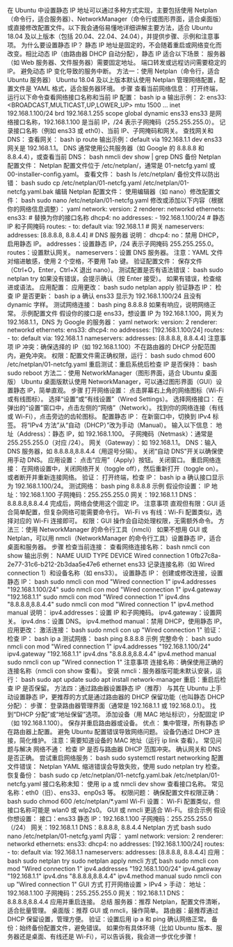 在 Ubuntu 中设置静态 IP 地址可以通过多种方式实现，主要包括使用 Netplan（命令行，适合服务器）、NetworkManager（命令行或图形界面，适合桌面版）或直接修改配置文件。以下我会通俗易懂地详细讲解主要方法，适合 Ubuntu 18.04 及以上版本（包括 20.04、22.04、24.04），并提供步骤、示例和注意事项。
为什么要设置静态 IP？
静态 IP 地址是固定的，不会随着重启或网络变化而改变。相比动态 IP（由路由器 DHCP 自动分配），静态 IP 适合以下场景：
服务器（如 Web 服务器、文件服务器）需要固定地址。
端口转发或远程访问需要稳定的 IP。
避免动态 IP 变化导致的服务中断。
方法一：使用 Netplan（命令行，适合 Ubuntu 服务器）
Ubuntu 18.04 及以上版本默认使用 Netplan 管理网络配置，配置文件是 YAML 格式，适合服务器环境。
步骤
查看当前网络信息：
打开终端，运行以下命令查看网络接口名称和当前 IP 配置：
bash
ip a
输出示例：
2: ens33: <BROADCAST,MULTICAST,UP,LOWER_UP> mtu 1500 ...
    inet 192.168.1.100/24 brd 192.168.1.255 scope global dynamic ens33
ens33 是网络接口名称，192.168.1.100 是当前 IP，/24 表示子网掩码（255.255.255.0）。
记录接口名称（例如 ens33 或 eth0）、当前 IP、子网掩码和网关。
查找网关和 DNS：
查看网关：
bash
ip route
输出示例：default via 192.168.1.1 dev ens33
网关是 192.168.1.1。
DNS 通常使用公共服务器（如 Google 的 8.8.8.8 和 8.8.4.4），或查看当前 DNS：
bash
nmcli dev show | grep DNS
备份 Netplan 配置文件：
Netplan 配置文件位于 /etc/netplan/，通常是 01-netcfg.yaml 或 00-installer-config.yaml。
查看文件：
bash
ls /etc/netplan/
备份文件以防出错：
bash
sudo cp /etc/netplan/01-netcfg.yaml /etc/netplan/01-netcfg.yaml.bak
编辑 Netplan 配置文件：
使用编辑器（如 nano）修改配置文件：
bash
sudo nano /etc/netplan/01-netcfg.yaml
修改或添加以下内容（根据你的网络信息调整）：
yaml
network:
  version: 2
  renderer: networkd
  ethernets:
    ens33: # 替换为你的接口名称
      dhcp4: no
      addresses:
        - 192.168.1.100/24 # 静态 IP 和子网掩码
      routes:
        - to: default
          via: 192.168.1.1 # 网关
      nameservers:
        addresses: [8.8.8.8, 8.8.4.4] # DNS 服务器
说明：
dhcp4: no：禁用 DHCP，启用静态 IP。
addresses：设置静态 IP，/24 表示子网掩码 255.255.255.0。
routes：设置默认网关。
nameservers：设置 DNS 服务器。
注意：YAML 文件对缩进敏感，使用 2 个空格，不要用 Tab 键。
验证配置文件：
保存文件（Ctrl+O，Enter，Ctrl+X 退出 nano）。
测试配置是否有语法错误：
bash
sudo netplan try
如果没有错误，会提示确认（按 Enter 接受）。
如果有错误，检查缩进或语法。
应用配置：
应用更改：
bash
sudo netplan apply
验证静态 IP：
检查 IP 是否更新：
bash
ip a
确认 ens33 显示为 192.168.1.100/24 且没有 dynamic 字样。
测试网络连接：
bash
ping 8.8.8.8
如果有响应，说明网络正常。
示例配置文件
假设你的接口是 ens33，想设置 IP 为 192.168.1.100，网关为 192.168.1.1，DNS 为 Google 的服务器：
yaml
network:
  version: 2
  renderer: networkd
  ethernets:
    ens33:
      dhcp4: no
      addresses: [192.168.1.100/24]
      routes:
        - to: default
          via: 192.168.1.1
      nameservers:
        addresses: [8.8.8.8, 8.8.4.4]
注意事项
IP 冲突：确保选择的 IP（如 192.168.1.100）不在路由器的 DHCP 分配范围内，避免冲突。
权限：配置文件需正确权限，运行：
bash
sudo chmod 600 /etc/netplan/01-netcfg.yaml
重启测试：重启系统后检查 IP 是否保持：
bash
sudo reboot
方法二：使用 NetworkManager（图形界面，适合 Ubuntu 桌面版）
Ubuntu 桌面版默认使用 NetworkManager，可以通过图形界面（GUI）设置静态 IP，简单直观。
步骤
打开网络设置：
点击屏幕右上角的网络图标（Wi-Fi 或有线图标）。
选择“设置”或“有线设置”（Wired Settings）。
选择网络接口：
在弹出的“设置”窗口中，点击左侧的“网络”（Network）。
找到你的网络连接（有线或 Wi-Fi），点击旁边的齿轮图标。
配置静态 IP：
在新窗口中，切换到 IPv4 标签。
将“IPv4 方法”从“自动（DHCP）”改为手动（Manual）。
输入以下信息：
地址（Address）：静态 IP，如 192.168.1.100。
子网掩码（Netmask）：通常是 255.255.255.0（对应 /24）。
网关（Gateway）：如 192.168.1.1。
DNS：输入 DNS 服务器，如 8.8.8.8,8.8.4.4（用逗号分隔）。
关闭“自动 DNS”开关以确保使用手动 DNS。
应用设置：
点击“应用”（Apply）按钮。
关闭窗口。
重启网络连接：
在网络设置中，关闭网络开关（toggle off），然后重新打开（toggle on）。
或者断开并重新连接网络。
验证：
打开终端，检查 IP：
bash
ip a
确认接口显示为 192.168.1.100/24。
测试网络：
bash
ping 8.8.8.8
示例
假设你设置：
IP 地址：192.168.1.100
子网掩码：255.255.255.0
网关：192.168.1.1
DNS：8.8.8.8,8.8.4.4
完成后，网络会使用这个固定 IP。
注意事项
直观但有限：GUI 适合简单配置，但复杂网络可能需要命令行。
Wi-Fi vs 有线：Wi-Fi 配置类似，选择对应的 Wi-Fi 连接即可。
权限：GUI 操作会自动处理权限，无需额外命令。
方法三：使用 NetworkManager 的命令行工具（nmcli）
如果不想用 GUI 或 Netplan，可以用 nmcli（NetworkManager 的命令行工具）设置静态 IP，适合桌面和服务器。
步骤
检查当前连接：
查看网络连接名称：
bash
nmcli con show
输出示例：
NAME                UUID                                  TYPE      DEVICE
Wired connection 1  0fb27c8a-2e77-31c6-b212-2b3daa5e47e6  ethernet  ens33
记录连接名称（如 Wired connection 1）和设备名称（如 ens33）。
设置静态 IP：
创建或修改连接，设置静态 IP：
bash
sudo nmcli con mod "Wired connection 1" ipv4.addresses "192.168.1.100/24"
sudo nmcli con mod "Wired connection 1" ipv4.gateway "192.168.1.1"
sudo nmcli con mod "Wired connection 1" ipv4.dns "8.8.8.8,8.8.4.4"
sudo nmcli con mod "Wired connection 1" ipv4.method manual
说明：
ipv4.addresses：设置 IP 和子网掩码。
ipv4.gateway：设置网关。
ipv4.dns：设置 DNS。
ipv4.method manual：禁用 DHCP，使用静态 IP。
应用更改：
激活连接：
bash
sudo nmcli con up "Wired connection 1"
验证：
检查 IP：
bash
ip a
测试网络：
bash
ping 8.8.8.8
示例
完整命令：
bash
sudo nmcli con mod "Wired connection 1" ipv4.addresses "192.168.1.100/24" ipv4.gateway "192.168.1.1" ipv4.dns "8.8.8.8,8.8.4.4" ipv4.method manual
sudo nmcli con up "Wired connection 1"
注意事项
连接名称：确保使用正确的连接名称（nmcli con show 查看）。
安装 nmcli：服务器版可能未默认安装，运行：
bash
sudo apt update
sudo apt install network-manager
重启：重启后检查 IP 是否保留。
方法四：通过路由器设置静态 IP（推荐）
与其在 Ubuntu 上手动设置静态 IP，更推荐的方式是通过路由器的 DHCP 保留功能（也叫静态 DHCP 分配）：
步骤：
登录路由器管理界面（通常是 192.168.1.1 或 192.168.0.1）。
找到“DHCP 分配”或“地址保留”选项。
添加设备（用 MAC 地址标识），分配固定 IP（如 192.168.1.100）。
保存并重启路由器或设备。
优点：
集中管理，所有静态 IP 在路由器上配置。
避免 Ubuntu 配置错误导致网络问题。
设备仍通过 DHCP 连接，简化维护。
注意：需要知道设备的 MAC 地址（运行 ip link 查看）。
常见问题与解决
网络不通：
检查 IP 是否与路由器 DHCP 范围冲突。
确认网关和 DNS 是否正确。
尝试重启网络服务：
bash
sudo systemctl restart networking
配置文件错误：
Netplan YAML 缩进错误会导致失败，使用 sudo netplan try 检查。
恢复备份：
bash
sudo cp /etc/netplan/01-netcfg.yaml.bak /etc/netplan/01-netcfg.yaml
接口名称未知：
使用 ip a 或 nmcli dev show 查看接口名称。
常见名称：eth0（旧）、ens33、enp0s3 等。
权限问题：
确保配置文件权限正确：
bash
sudo chmod 600 /etc/netplan/*.yaml
Wi-Fi 设置：
Wi-Fi 配置类似，但接口名称可能是 wlan0 或 wlp2s0。
GUI 或 nmcli 更适合 Wi-Fi。
综合示例
假设你想设置：
接口：ens33
静态 IP：192.168.1.100
子网掩码：255.255.255.0（/24）
网关：192.168.1.1
DNS：8.8.8.8, 8.8.4.4
Netplan 方式
bash
sudo nano /etc/netplan/01-netcfg.yaml
内容：
yaml
network:
  version: 2
  renderer: networkd
  ethernets:
    ens33:
      dhcp4: no
      addresses: [192.168.1.100/24]
      routes:
        - to: default
          via: 192.168.1.1
      nameservers:
        addresses: [8.8.8.8, 8.8.4.4]
应用：
bash
sudo netplan try
sudo netplan apply
nmcli 方式
bash
sudo nmcli con mod "Wired connection 1" ipv4.addresses "192.168.1.100/24" ipv4.gateway "192.168.1.1" ipv4.dns "8.8.8.8,8.8.4.4" ipv4.method manual
sudo nmcli con up "Wired connection 1"
GUI 方式
打开网络设置 > IPv4 > 手动：
地址：192.168.1.100
子网掩码：255.255.255.0
网关：192.168.1.1
DNS：8.8.8.8,8.8.4.4
应用并重启连接。
总结
服务器：推荐 Netplan，配置文件清晰，适合批量管理。
桌面版：推荐 GUI 或 nmcli，操作简单。
路由器：最推荐通过 DHCP 保留设置，管理方便。
验证：设置后用 ip a 和 ping 确认网络正常。
备份：始终备份配置文件，避免错误。
如果你有具体环境（比如 Ubuntu 版本、服务器还是桌面、有线还是 Wi-Fi），可以告诉我，我会进一步优化步骤！
